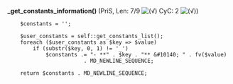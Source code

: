 **_get_constants_information()** (PriS, Len: 7/9 ![(&radic;)](https://raw.github.com/TheB3Rt0z/schrimp/master/.inc/img/icon_16x16_green_ok.png "") CyC: 2 ![(&radic;)](https://raw.github.com/TheB3Rt0z/schrimp/master/.inc/img/icon_16x16_green_ok.png ""))  
  
        $constants = '';

        $user_constants = self::get_constants_list();
        foreach ($user_constants as $key => $value)
            if (substr($key, 0, 1) != '_')
                $constants .= "- **" . $key . "** &#10140; " . fv($value)
                            . MD_NEWLINE_SEQUENCE;

        return $constants . MD_NEWLINE_SEQUENCE;
